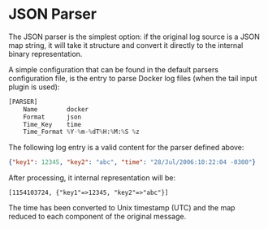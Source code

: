 # JSON Parser

The JSON parser is the simplest option: if the original log source is a JSON map string, it will take it structure and convert it directly to the internal binary representation.

A simple configuration that can be found in the default parsers configuration file, is the entry to parse Docker log files (when the tail input plugin is used):

```python
[PARSER]
    Name        docker
    Format      json
    Time_Key    time
    Time_Format %Y-%m-%dT%H:%M:%S %z
```

The following log entry is a valid content for the parser defined above:

```json
{"key1": 12345, "key2": "abc", "time": "28/Jul/2006:10:22:04 -0300"}
```

After processing, it internal representation will be:

```
[1154103724, {"key1"=>12345, "key2"=>"abc"}]
```

The time has been converted to Unix timestamp (UTC) and the map reduced to each component of the original message.
